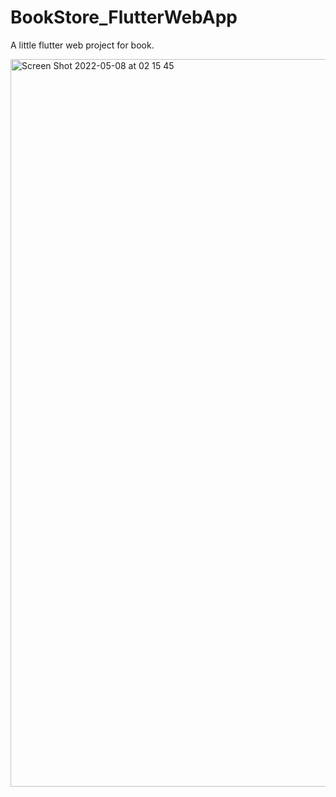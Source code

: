 # BookStore_FlutterWebApp
A little flutter web project for book.


<img width="1164" alt="Screen Shot 2022-05-08 at 02 15 45" src="https://user-images.githubusercontent.com/56512914/167268841-76e4015f-5c12-4712-a7b1-29750de8d827.png">

